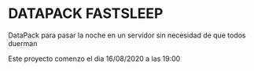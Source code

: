 # DATAPACK FASTSLEEP

DataPack para pasar la noche en un servidor sin necesidad de que todos duerman

Este proyecto comenzo el dia 16/08/2020 a las 19:00
